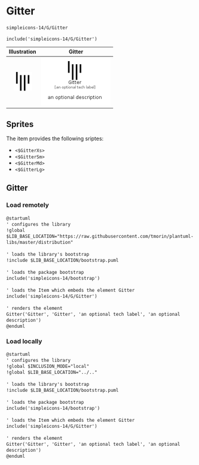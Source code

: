 # Gitter


```text
simpleicons-14/G/Gitter
```

```text
include('simpleicons-14/G/Gitter')
```



| Illustration | Gitter |
| :---: | :---: |
| ![illustration for Illustration](../../simpleicons-14/G/Gitter.png) | ![illustration for Gitter](../../simpleicons-14/G/Gitter.Local.png) |



## Sprites
The item provides the following sriptes:

- `<$GitterXs>`
- `<$GitterSm>`
- `<$GitterMd>`
- `<$GitterLg>`





## Gitter

### Load remotely
```plantuml
@startuml
' configures the library
!global $LIB_BASE_LOCATION="https://raw.githubusercontent.com/tmorin/plantuml-libs/master/distribution"

' loads the library's bootstrap
!include $LIB_BASE_LOCATION/bootstrap.puml

' loads the package bootstrap
include('simpleicons-14/bootstrap')

' loads the Item which embeds the element Gitter
include('simpleicons-14/G/Gitter')

' renders the element
Gitter('Gitter', 'Gitter', 'an optional tech label', 'an optional description')
@enduml
```

### Load locally
```plantuml
@startuml
' configures the library
!global $INCLUSION_MODE="local"
!global $LIB_BASE_LOCATION="../.."

' loads the library's bootstrap
!include $LIB_BASE_LOCATION/bootstrap.puml

' loads the package bootstrap
include('simpleicons-14/bootstrap')

' loads the Item which embeds the element Gitter
include('simpleicons-14/G/Gitter')

' renders the element
Gitter('Gitter', 'Gitter', 'an optional tech label', 'an optional description')
@enduml
```


